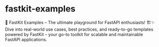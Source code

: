 # fastkit-examples
🚀 FastKit Examples – The ultimate playground for FastAPI enthusiasts! 🏗️✨ Dive into real-world use cases, best practices, and ready-to-go templates powered by FastKit – your go-to toolkit for scalable and maintainable FastAPI applications.
